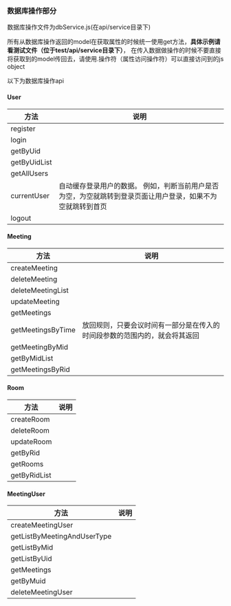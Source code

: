 ### 数据库操作部分

数据库操作文件为dbService.js(在api/service目录下)

所有从数据库操作返回的model在获取属性的时候统一使用get方法，**具体示例请看测试文件（位于test/api/service目录下）**，
在传入数据做操作的时候不要直接将获取到的model传回去，请使用.操作符（属性访问操作符）可以直接访问到的js object

以下为数据库操作api

#### User

|方法|说明|
|---|---|
|register||
|login||
|getByUid||
|getByUidList||
|getAllUsers||
|currentUser|自动缓存登录用户的数据。 例如，判断当前用户是否为空，为空就跳转到登录页面让用户登录，如果不为空就跳转到首页|
|logout||


#### Meeting

|方法|说明|
|---|---|
|createMeeting||
|deleteMeeting||
|deleteMeetingList||
|updateMeeting||
|getMeetings||
|getMeetingsByTime|放回规则，只要会议时间有一部分是在传入的时间段参数的范围内的，就会将其返回|
|getMeetingByMid||
|getByMidList||
|getMeetingsByRid||

#### Room

|方法|说明|
|---|---|
|createRoom||
|deleteRoom||
|updateRoom||
|getByRid||
|getRooms||
|getByRidList||

#### MeetingUser

|方法|说明|
|---|---|
|createMeetingUser||
|getListByMeetingAndUserType||
|getListByMid||
|getListByUid||
|getMeetings||
|getByMuid||
|deleteMeetingUser||